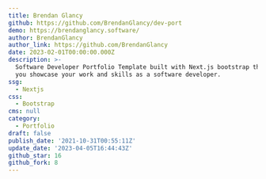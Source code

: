```yaml
---
title: Brendan Glancy
github: https://github.com/BrendanGlancy/dev-port
demo: https://brendanglancy.software/
author: BrendanGlancy
author_link: https://github.com/BrendanGlancy
date: 2023-02-01T00:00:00.000Z
description: >-
  Software Developer Portfolio Template built with Next.js bootstrap that helps
  you showcase your work and skills as a software developer.
ssg:
  - Nextjs
css:
  - Bootstrap
cms: null
category:
  - Portfolio
draft: false
publish_date: '2021-10-31T00:55:11Z'
update_date: '2023-04-05T16:44:43Z'
github_star: 16
github_fork: 8
---
```

